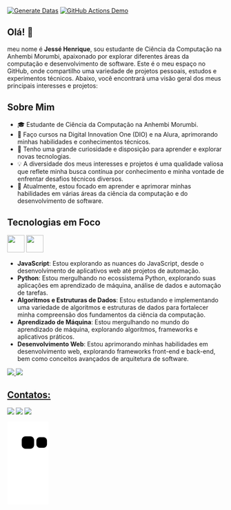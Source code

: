 [![Generate Datas](https://github.com/henriquejessex/henriquejessex/actions/workflows/main.yml/badge.svg)](https://github.com/henriquejessex/henriquejessex/actions/workflows/main.yml)
[![GitHub Actions Demo](https://github.com/henriquejessex/henriquejessex/actions/workflows/github-actions-demo.yml/badge.svg?branch=main)](https://github.com/henriquejessex/henriquejessex/actions/workflows/github-actions-demo.yml)

## Olá! 👋

meu nome é **Jessé Henrique**, sou estudante de Ciência da Computação na Anhembi Morumbi, apaixonado por explorar diferentes áreas da computação e desenvolvimento de software. 
Este é o meu espaço no GitHub, onde compartilho uma variedade de projetos pessoais, estudos e experimentos técnicos. 
Abaixo, você encontrará uma visão geral dos meus principais interesses e projetos:

## Sobre Mim

- 🎓 Estudante de Ciência da Computação na Anhembi Morumbi.
- 💼 Faço cursos na Digital Innovation One (DIO) e na Alura, aprimorando minhas habilidades e conhecimentos técnicos.
- 🚀 Tenho uma grande curiosidade e disposição para aprender e explorar novas tecnologias.
- 💡 A diversidade dos meus interesses e projetos é uma qualidade valiosa que reflete minha busca contínua por conhecimento e minha vontade de enfrentar desafios técnicos diversos.
- 🌱 Atualmente, estou focado em aprender e aprimorar minhas habilidades em várias áreas da ciência da computação e do desenvolvimento de software.

## Tecnologias em Foco 
<img loading="lazy" src="https://cdn.jsdelivr.net/gh/devicons/devicon/icons/java/java-original.svg" width="40" height="40"/> <img loading="lazy" src="https://cdn.jsdelivr.net/gh/devicons/devicon/icons/linux/linux-original.svg" width="40" height="40"/>


- **JavaScript**: Estou explorando as nuances do JavaScript, desde o desenvolvimento de aplicativos web até projetos de automação.
- **Python**: Estou mergulhando no ecossistema Python, explorando suas aplicações em aprendizado de máquina, análise de dados e automação de tarefas.
- **Algoritmos e Estruturas de Dados**: Estou estudando e implementando uma variedade de algoritmos e estruturas de dados para fortalecer minha compreensão dos fundamentos da ciência da computação.
- **Aprendizado de Máquina**: Estou mergulhando no mundo do aprendizado de máquina, explorando algoritmos, frameworks e aplicativos práticos.
- **Desenvolvimento Web**: Estou aprimorando minhas habilidades em desenvolvimento web, explorando frameworks front-end e back-end, bem como conceitos avançados de arquitetura de software.

<div>
<a href="https://github.com/henriquejessex">
<img loading="lazy" height="180em" src="https://github-readme-stats.vercel.app/api/top-langs/?username=henriquejessex&layout=compact&langs_count=7&theme=dracula"/>
<img loading="lazy" height="180em" src="https://github-readme-stats.vercel.app/api?username=henriquejessex&show_icons=true&theme=dracula&include_all_commits=true&count_private=true"/>
</div>

## Contatos:

<div>
<a href="https://www.youtube.com/seu-canal-youtube-aqui" target="_blank"><img loading="lazy" src="https://img.shields.io/badge/YouTube-FF0000?style=for-the-badge&logo=youtube&logoColor=white" target="_blank"></a>
<a href = "mailto:contato@seu-usuário-aqui"><img loading="lazy" src="https://img.shields.io/badge/Gmail-D14836?style=for-the-badge&logo=gmail&logoColor=white" target="_blank"></a>
<a href="https://www.linkedin.com/in/seu-usuário-linkedln-aqui" target="_blank"><img loading="lazy" src="https://img.shields.io/badge/-LinkedIn-%230077B5?style=for-the-badge&logo=linkedin&logoColor=white" target="_blank"></a>   
</div>

![Snake animation](https://github.com/henriquejessex/henriquejessex/blob/output/github-contribution-grid-snake.svg)
